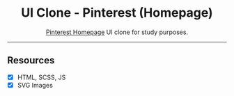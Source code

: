 <h1 align="center">
UI Clone - Pinterest (Homepage)
</h1>

<p align="center"><a href="https://pinterest.com">Pinterest Homepage</a> UI clone for study purposes.</p>

<hr>

## Resources

- [x] HTML, SCSS, JS
- [x] SVG Images
